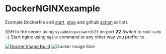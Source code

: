 # DockerNGINXexample
Example Dockerfile and [start](https://github.com/trivarialthea/DockerNGINXexample/blob/main/start.sh), [stop](https://github.com/trivarialthea/DockerNGINXexample/blob/main/stop.sh) and github [action](https://github.com/trivarialthea/DockerNGINXexample/blob/main/.github/workflows/docker.yml) scripts

SSH to the server using ``sysadmin``:``password123`` on port **22**
Switch to root `sudo -i`
Start nginx using `nginx` command or any other way you preffer to.

[![Docker Image Build](https://github.com/trivarialthea/DockerNGINXexample/actions/workflows/docker.yml/badge.svg?branch=main)](https://github.com/trivarialthea/DockerNGINXexample/actions/workflows/docker.yml)
![Docker Image Size](https://ghcr-badge.herokuapp.com/trivarialthea/dockernginxexample/size)
